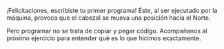 ¡Felicitaciones, escribiste tu primer programa! Éste, al ser ejecutado por la máquina, provoca que el cabezal se mueva una posición hacia el Norte.

Pero programar no se trata de copiar y pegar código. Acompañanos al próximo ejercicio para entender qué es lo que hicimos exactamente.